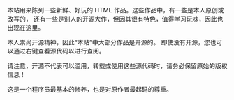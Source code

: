 本站用来陈列一些新鲜、好玩的 HTML 作品。这些作品中，有一些是本人原创或改写的， 还有一些是别人的开源大作，但因其很有特色，值得学习玩味，因此也出现在这里。

本人崇尚开源精神，因此“本站”中大部分作品是开源的。 即使没有开源，您也可以通过右键查看源代码以进行查阅。

请注意，开源不代表可以滥用，转载或使用这些源代码时，请务必保留原始的版权信息！

这是一个程序员最基本的修养，也是对原作者最起码的尊重。
